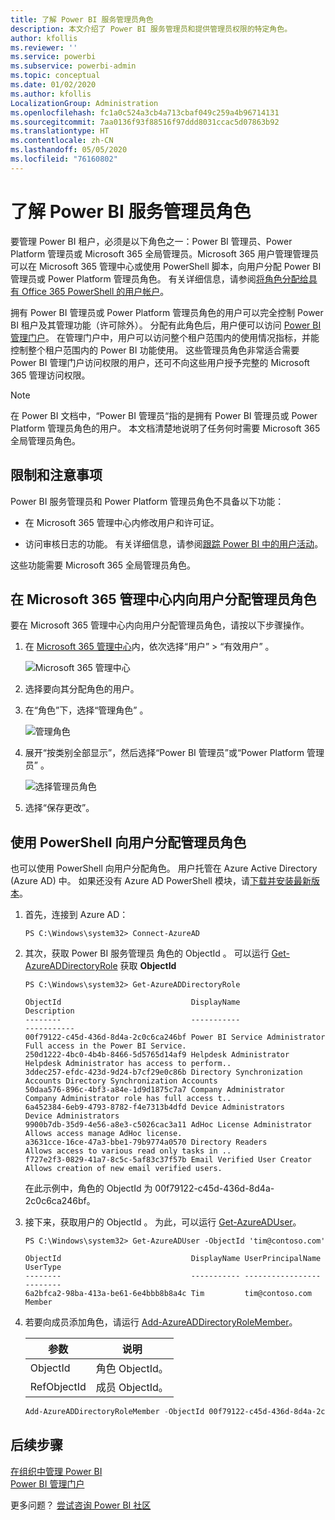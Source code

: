 ```yaml
---
title: 了解 Power BI 服务管理员角色
description: 本文介绍了 Power BI 服务管理员和提供管理员权限的特定角色。
author: kfollis
ms.reviewer: ''
ms.service: powerbi
ms.subservice: powerbi-admin
ms.topic: conceptual
ms.date: 01/02/2020
ms.author: kfollis
LocalizationGroup: Administration
ms.openlocfilehash: fc1a0c524a3cb4a713cbaf049c259a4b96714131
ms.sourcegitcommit: 7aa0136f93f88516f97ddd8031ccac5d07863b92
ms.translationtype: HT
ms.contentlocale: zh-CN
ms.lasthandoff: 05/05/2020
ms.locfileid: "76160802"
---
```

# <a name="understanding-power-bi-service-administrator-roles"></a>了解 Power BI 服务管理员角色

要管理 Power BI 租户，必须是以下角色之一：Power BI 管理员、Power Platform 管理员或 Microsoft 365 全局管理员。Microsoft 365 用户管理管理员可以在 Microsoft 365 管理中心或使用 PowerShell 脚本，向用户分配 Power BI 管理员或 Power Platform 管理员角色。 有关详细信息，请参阅[将角色分配给具有 Office 365 PowerShell 的用户帐户](/office365/enterprise/powershell/assign-roles-to-user-accounts-with-office-365-powershell)。

拥有 Power BI 管理员或 Power Platform 管理员角色的用户可以完全控制 Power BI 租户及其管理功能（许可除外）。 分配有此角色后，用户便可以访问 [Power BI 管理门户](service-admin-portal.md)。 在管理门户中，用户可以访问整个租户范围内的使用情况指标，并能控制整个租户范围内的 Power BI 功能使用。 这些管理员角色非常适合需要 Power BI 管理门户访问权限的用户，还可不向这些用户授予完整的 Microsoft 365 管理访问权限。

> [!NOTE]
> 在 Power BI 文档中，“Power BI 管理员“指的是拥有 Power BI 管理员或 Power Platform 管理员角色的用户。 本文档清楚地说明了任务何时需要 Microsoft 365 全局管理员角色。

## <a name="limitations-and-considerations"></a>限制和注意事项

Power BI 服务管理员和 Power Platform 管理员角色不具备以下功能：

* 在 Microsoft 365 管理中心内修改用户和许可证。

* 访问审核日志的功能。 有关详细信息，请参阅[跟踪 Power BI 中的用户活动](service-admin-auditing.md)。

这些功能需要 Microsoft 365 全局管理员角色。

## <a name="assign-users-to-an-admin-role-in-the-microsoft-365-admin-center"></a>在 Microsoft 365 管理中心内向用户分配管理员角色

要在 Microsoft 365 管理中心内向用户分配管理员角色，请按以下步骤操作。

1. 在 [Microsoft 365 管理中心](https://portal.office.com/adminportal/home#/homepage)内，依次选择“用户” > “有效用户”   。

    ![Microsoft 365 管理中心](media/service-admin-role/powerbi-admin-users.png)

1. 选择要向其分配角色的用户。

1. 在“角色”下，选择“管理角色”   。

    ![管理角色](media/service-admin-role/powerbi-admin-edit-roles.png)

1. 展开“按类别全部显示”，然后选择“Power BI 管理员”或“Power Platform 管理员”    。

    ![选择管理员角色](media/service-admin-role/powerbi-admin-role.png)

1. 选择“保存更改”。 

## <a name="assign-users-to-the-admin-role-with-powershell"></a>使用 PowerShell 向用户分配管理员角色

也可以使用 PowerShell 向用户分配角色。 用户托管在 Azure Active Directory (Azure AD) 中。 如果还没有 Azure AD PowerShell 模块，请[下载并安装最新版本](https://www.powershellgallery.com/packages/AzureAD/)。

1. 首先，连接到 Azure AD：
   ```
   PS C:\Windows\system32> Connect-AzureAD
   ```

1. 其次，获取 Power BI 服务管理员  角色的 ObjectId  。 可以运行 [Get-AzureADDirectoryRole](/powershell/module/azuread/get-azureaddirectoryrole) 获取 **ObjectId**

    ```
    PS C:\Windows\system32> Get-AzureADDirectoryRole

    ObjectId                             DisplayName                        Description
    --------                             -----------                        -----------
    00f79122-c45d-436d-8d4a-2c0c6ca246bf Power BI Service Administrator     Full access in the Power BI Service.
    250d1222-4bc0-4b4b-8466-5d5765d14af9 Helpdesk Administrator             Helpdesk Administrator has access to perform..
    3ddec257-efdc-423d-9d24-b7cf29e0c86b Directory Synchronization Accounts Directory Synchronization Accounts
    50daa576-896c-4bf3-a84e-1d9d1875c7a7 Company Administrator              Company Administrator role has full access t..
    6a452384-6eb9-4793-8782-f4e7313b4dfd Device Administrators              Device Administrators
    9900b7db-35d9-4e56-a8e3-c5026cac3a11 AdHoc License Administrator        Allows access manage AdHoc license.
    a3631cce-16ce-47a3-bbe1-79b9774a0570 Directory Readers                  Allows access to various read only tasks in ..
    f727e2f3-0829-41a7-8c5c-5af83c37f57b Email Verified User Creator        Allows creation of new email verified users.
    ```

    在此示例中，角色的 ObjectId  为 00f79122-c45d-436d-8d4a-2c0c6ca246bf。

1. 接下来，获取用户的 ObjectId  。 为此，可以运行 [Get-AzureADUser](/powershell/module/azuread/get-azureaduser)。

    ```
    PS C:\Windows\system32> Get-AzureADUser -ObjectId 'tim@contoso.com'

    ObjectId                             DisplayName UserPrincipalName      UserType
    --------                             ----------- -----------------      --------
    6a2bfca2-98ba-413a-be61-6e4bbb8b8a4c Tim         tim@contoso.com        Member
    ```

1. 若要向成员添加角色，请运行 [Add-AzureADDirectoryRoleMember](/powershell/module/azuread/add-azureaddirectoryrolemember)。

    | 参数 | 说明 |
    | --- | --- |
    | ObjectId |角色 ObjectId。 |
    | RefObjectId |成员 ObjectId。 |

    ```powershell
    Add-AzureADDirectoryRoleMember -ObjectId 00f79122-c45d-436d-8d4a-2c0c6ca246bf -RefObjectId 6a2bfca2-98ba-413a-be61-6e4bbb8b8a4c
    ```

## <a name="next-steps"></a>后续步骤

[在组织中管理 Power BI](service-admin-administering-power-bi-in-your-organization.md)  
[Power BI 管理门户](service-admin-portal.md)  

更多问题？ [尝试咨询 Power BI 社区](https://community.powerbi.com/)